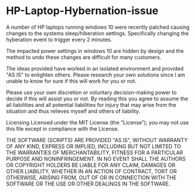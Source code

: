 # HP-Laptop-Hybernation-issue
A number of HP laptops running windows 10 were recently patched causing changes to the systems sleep/hiberation settings.  Specifically changing the hyberation event to trigger every 2 minutes.

The impacted power settings in windows 10 are hidden by design and the method to undo these changes are difficult for many customers.

The ideas provided have worked in an isolated environment and provided "AS IS" to enlighten others.  Please research your own solutions since I am unable to know for sure if this will work for you or not.

Please use your own discretion or voluntary decision-making power to decide if this will assist you or not.  By reading this you agree to assume the all liabilities and all potential liabilities for injury that may arise from the situation and thus relieves myself and others of liability.

Licensing
Licensed under the MIT License (the “License”); you may not use this file except in compliance with the License.

THE SOFTWARE (SCRIPTS) ARE PROVIDED "AS IS", WITHOUT WARRANTY OF ANY KIND, EXPRESS OR IMPLIED, INCLUDING BUT NOT LIMITED TO THE WARRANTIES OF MERCHANTABILITY, FITNESS FOR A PARTICULAR PURPOSE AND NONINFRINGEMENT. IN NO EVENT SHALL THE AUTHORS OR COPYRIGHT HOLDERS BE LIABLE FOR ANY CLAIM, DAMAGES OR OTHER LIABILITY, WHETHER IN AN ACTION OF CONTRACT, TORT OR OTHERWISE, ARISING FROM, OUT OF OR IN CONNECTION WITH THE SOFTWARE OR THE USE OR OTHER DEALINGS IN THE SOFTWARE.
